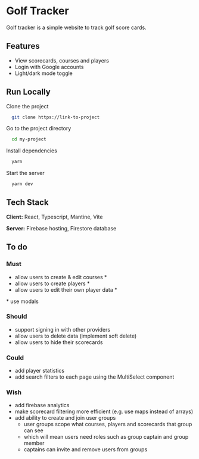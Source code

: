 
# Golf Tracker

Golf tracker is a simple website to track golf score cards.

## Features

- View scorecards, courses and players
- Login with Google accounts
- Light/dark mode toggle

## Run Locally

Clone the project

```bash
  git clone https://link-to-project
```

Go to the project directory

```bash
  cd my-project
```

Install dependencies

```bash
  yarn
```

Start the server

```bash
  yarn dev
```

## Tech Stack

**Client:** React, Typescript, Mantine, Vite

**Server:** Firebase hosting, Firestore database

## To do

### Must

- allow users to create & edit courses *
- allow users to create players *
- allow users to edit their own player data *

\* use modals

### Should

- support signing in with other providers
- allow users to delete data (implement soft delete)
- allow users to hide their scorecards

### Could

- add player statistics
- add search filters to each page using the MultiSelect component

### Wish

- add firebase analytics
- make scorecard filtering more efficient (e.g. use maps instead of arrays)
- add ability to create and join user groups
  - user groups scope what courses, players and scorecards that group can see
  - which will mean users need roles such as group captain and group member
  - captains can invite and remove users from groups
